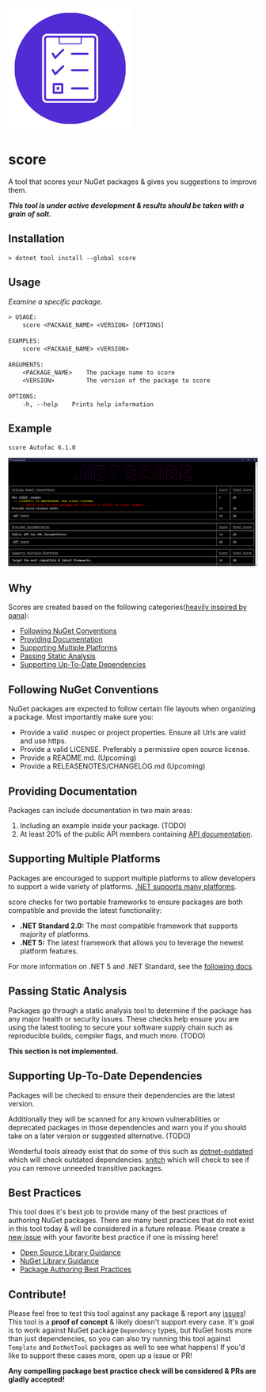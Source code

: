 ![](Resources/logo.png)
# score
A tool that scores your NuGet packages & gives you suggestions to improve them.

**_This tool is under active development & results should be taken with a grain of salt._**

## Installation
```
> dotnet tool install --global score
```

## Usage
*Examine a specific package.*
```
> USAGE:
    score <PACKAGE_NAME> <VERSION> [OPTIONS]

EXAMPLES:
    score <PACKAGE_NAME> <VERSION>

ARGUMENTS:
    <PACKAGE_NAME>    The package name to score
    <VERSION>         The version of the package to score

OPTIONS:
    -h, --help    Prints help information
```

## Example
```
score Autofac 6.1.0
```

![](Resources/score.png)

## Why
Scores are created based on the following categories([heavily inspired by pana](https://pub.dev/packages/pana)):

- [Following NuGet Conventions](#following-nuget-conventions)
- [Providing Documentation](#providing-documentation)
- [Supporting Multiple Platforms](#supporting-multiple-platforms)
- [Passing Static Analysis](#passing-static-analysis)
- [Supporting Up-To-Date Dependencies](#supporting-up-to-date-dependencies)

## Following NuGet Conventions
NuGet packages are expected to follow certain file layouts when organizing a package. Most importantly make sure you:

- Provide a valid .nuspec or project properties. Ensure all Urls are valid and use https.
- Provide a valid LICENSE. Preferably a permissive open source license.
- Provide a README.md. (Upcoming)
- Provide a RELEASENOTES/CHANGELOG.md (Upcoming)

## Providing Documentation
Packages can include documentation in two main areas:

1. Including an example inside your package. (TODO)
2. At least 20% of the public API members containing [API documentation](https://docs.microsoft.com/dotnet/csharp/codedoc).

## Supporting Multiple Platforms
Packages are encouraged to support multiple platforms to allow developers to support a wide variety of platforms. [.NET supports many platforms](https://dotnet.microsoft.com/learn/dotnet/what-is-dotnet). 

score checks for two portable frameworks to ensure packages are both compatible and provide the latest functionality:

- **.NET Standard 2.0:** The most compatible framework that supports majority of platforms.
- **.NET 5:** The latest framework that allows you to leverage the newest platform features.

For more information on .NET 5 and .NET Standard, see the [following docs](https://docs.microsoft.com/dotnet/standard/net-standard#when-to-target-net50-vs-netstandard).

## Passing Static Analysis
Packages go through a static analysis tool to determine if the package has any major health or security issues. These checks help ensure you are using the latest tooling to secure your software supply chain such as reproducible builds, compiler flags, and much more. (TODO)

**This section is not implemented.**

## Supporting Up-To-Date Dependencies
Packages will be checked to ensure their dependencies are the latest version. 

Additionally they will be scanned for any known vulnerabilities or deprecated packages in those dependencies and warn you if you should take on a later version or suggested alternative. (TODO)

Wonderful tools already exist that do some of this such as [dotnet-outdated](https://github.com/dotnet-outdated/dotnet-outdated) which will check outdated dependencies. [snitch](https://github.com/spectresystems/snitch) which will check to see if you can remove unneeded transitive packages. 

## Best Practices
This tool does it's best job to provide many of the best practices of authoring NuGet packages. There are many best practices that do not exist in this tool today & will be considered in a future release. Please create a [new issue](https://github.com/JonDouglas/score/issues) with your favorite best practice if one is missing here!

- [Open Source Library Guidance](https://docs.microsoft.com/en-us/dotnet/standard/library-guidance/)
- [NuGet Library Guidance](https://docs.microsoft.com/en-us/dotnet/standard/library-guidance/nuget)
- [Package Authoring Best Practices](https://docs.microsoft.com/nuget/create-packages/package-authoring-best-practices)

## Contribute!
Please feel free to test this tool against any package & report any [issues](https://github.com/JonDouglas/score/issues)! This tool is a **proof of concept** & likely doesn't support every case. It's goal is to work against NuGet package `Dependency` types, but NuGet hosts more than just dependencies, so you can also try running this tool against `Template` and `DotNetTool` packages as well to see what happens! If you'd like to support these cases more, open up a issue or PR! 

**Any compelling package best practice check will be considered & PRs are gladly accepted!**



